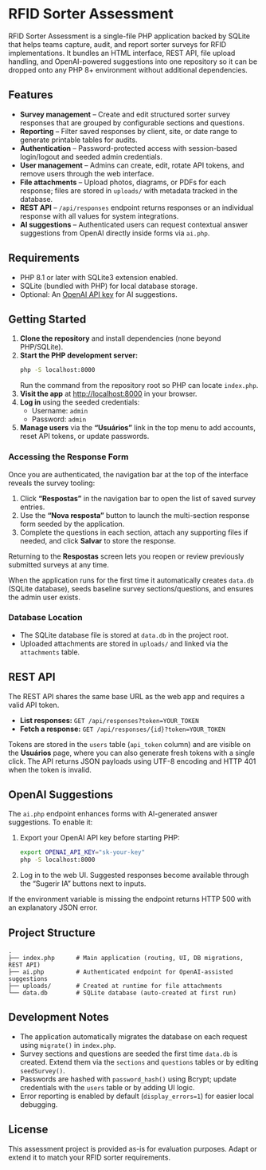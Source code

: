 # RFID Sorter Assessment

RFID Sorter Assessment is a single-file PHP application backed by SQLite that helps teams capture, audit, and report sorter surveys for RFID implementations. It bundles an HTML interface, REST API, file upload handling, and OpenAI-powered suggestions into one repository so it can be dropped onto any PHP 8+ environment without additional dependencies.

## Features
- **Survey management** – Create and edit structured sorter survey responses that are grouped by configurable sections and questions.
- **Reporting** – Filter saved responses by client, site, or date range to generate printable tables for audits.
- **Authentication** – Password-protected access with session-based login/logout and seeded admin credentials.
- **User management** – Admins can create, edit, rotate API tokens, and remove users through the web interface.
- **File attachments** – Upload photos, diagrams, or PDFs for each response; files are stored in `uploads/` with metadata tracked in the database.
- **REST API** – `/api/responses` endpoint returns responses or an individual response with all values for system integrations.
- **AI suggestions** – Authenticated users can request contextual answer suggestions from OpenAI directly inside forms via `ai.php`.

## Requirements
- PHP 8.1 or later with SQLite3 extension enabled.
- SQLite (bundled with PHP) for local database storage.
- Optional: An [OpenAI API key](https://platform.openai.com/account/api-keys) for AI suggestions.

## Getting Started
1. **Clone the repository** and install dependencies (none beyond PHP/SQLite).
2. **Start the PHP development server:**
   ```bash
   php -S localhost:8000
   ```
   Run the command from the repository root so PHP can locate `index.php`.
3. **Visit the app** at [http://localhost:8000](http://localhost:8000) in your browser.
4. **Log in** using the seeded credentials:
   - Username: `admin`
   - Password: `admin`
5. **Manage users** via the **“Usuários”** link in the top menu to add accounts, reset API tokens, or update passwords.

### Accessing the Response Form
Once you are authenticated, the navigation bar at the top of the interface reveals the survey tooling:

1. Click **“Respostas”** in the navigation bar to open the list of saved survey entries.
2. Use the **“Nova resposta”** button to launch the multi-section response form seeded by the application.
3. Complete the questions in each section, attach any supporting files if needed, and click **Salvar** to store the response.

Returning to the **Respostas** screen lets you reopen or review previously submitted surveys at any time.

When the application runs for the first time it automatically creates `data.db` (SQLite database), seeds baseline survey sections/questions, and ensures the admin user exists.

### Database Location
- The SQLite database file is stored at `data.db` in the project root.
- Uploaded attachments are stored in `uploads/` and linked via the `attachments` table.

## REST API
The REST API shares the same base URL as the web app and requires a valid API token.

- **List responses:** `GET /api/responses?token=YOUR_TOKEN`
- **Fetch a response:** `GET /api/responses/{id}?token=YOUR_TOKEN`

Tokens are stored in the `users` table (`api_token` column) and are visible on the **Usuários** page, where you can also generate fresh tokens with a single click. The API returns JSON payloads using UTF-8 encoding and HTTP 401 when the token is invalid.

## OpenAI Suggestions
The `ai.php` endpoint enhances forms with AI-generated answer suggestions. To enable it:
1. Export your OpenAI API key before starting PHP:
   ```bash
   export OPENAI_API_KEY="sk-your-key"
   php -S localhost:8000
   ```
2. Log in to the web UI. Suggested responses become available through the “Sugerir IA” buttons next to inputs.

If the environment variable is missing the endpoint returns HTTP 500 with an explanatory JSON error.

## Project Structure
```
.
├── index.php      # Main application (routing, UI, DB migrations, REST API)
├── ai.php         # Authenticated endpoint for OpenAI-assisted suggestions
├── uploads/       # Created at runtime for file attachments
└── data.db        # SQLite database (auto-created at first run)
```

## Development Notes
- The application automatically migrates the database on each request using `migrate()` in `index.php`.
- Survey sections and questions are seeded the first time `data.db` is created. Extend them via the `sections` and `questions` tables or by editing `seedSurvey()`.
- Passwords are hashed with `password_hash()` using Bcrypt; update credentials with the `users` table or by adding UI logic.
- Error reporting is enabled by default (`display_errors=1`) for easier local debugging.

## License
This assessment project is provided as-is for evaluation purposes. Adapt or extend it to match your RFID sorter requirements.

